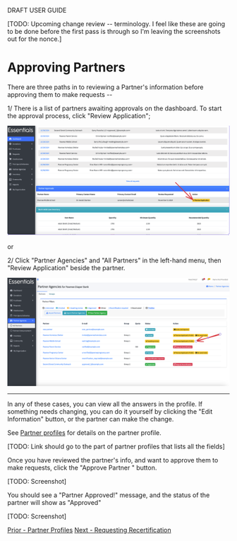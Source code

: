 DRAFT USER GUIDE


[TODO: Upcoming change review -- terminology.   I feel like these are going to be done before the first pass is through so I'm leaving the screenshots out for the nonce.]

# Approving Partners

There are three paths in to reviewing a Partner's information before approving them to make requests -- 

1/  There is a list of partners awaiting approvals on the dashboard.   To start the approval process, click "Review Application";


![Navigation to review application_from dashboard](images/partners/partners_review_application_from_dashboard.png)

or

2/  Click "Partner Agencies" and "All Partners" in the left-hand menu, then "Review Application" beside the partner.


![Navigation to review application_from partner_list](images/partners/partners_review_application_navigation.png)



----------------------------------

In any of these cases, you can view all the answers in the profile.  If something needs changing, you can do it yourself by clicking the "Edit Information" button,  or the partner can make the change.   

See [Partner profiles](partner_profiles.md) for details on the partner profile.

[TODO:  Link should go to the part of partner profiles that lists all the fields]

Once you have reviewed the partner's info, and want to approve them to make requests,  click the "Approve Partner " button.   

[TODO: Screenshot]

You should see a "Partner Approved!" message,  and the status of the partner will show as "Approved"

[TODO: Screenshot]

[Prior - Partner Profiles](pm_partner_profiles.md) [Next - Requesting Recertification](pm_requesting_recertification.md)
